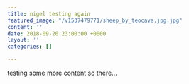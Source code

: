 ```yaml
---
title: nigel testing again
featured_image: "/v1537479771/sheep_by_teocava.jpg.jpg"
content: ''
date: 2018-09-20 23:00:00 +0000
layout: ''
categories: []

---
```

testing some more content so there...